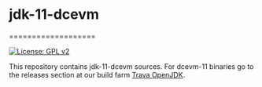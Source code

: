 # jdk-11-dcevm
===================

[![License: GPL v2](https://img.shields.io/badge/License-GPL%20v2-blue.svg)](https://www.gnu.org/licenses/old-licenses/gpl-2.0.en.html)

This repository contains jdk-11-dcevm sources. For dcevm-11 binaries go to the releases section at our build farm [Trava OpenJDK](https://github.com/TravaOpenJDK/trava-jdk-11-dcevm/releases).

